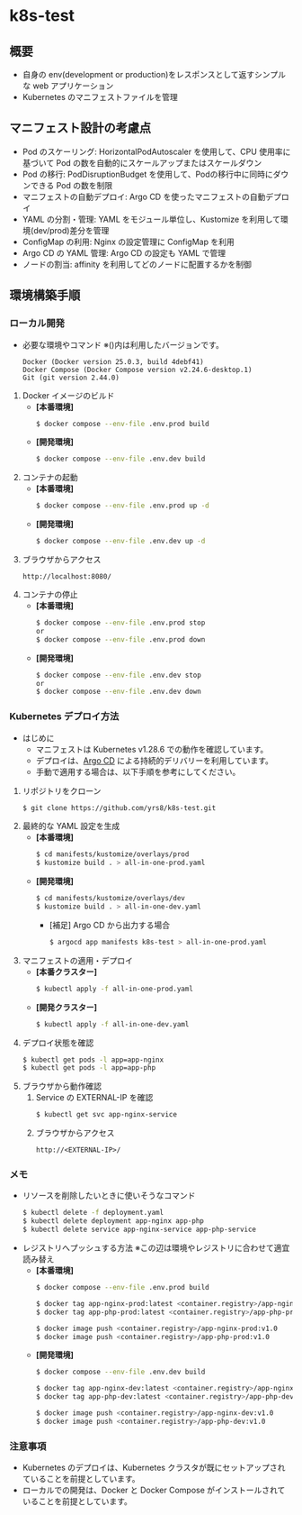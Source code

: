 # k8s-test
## 概要
* 自身の env(development or production)をレスポンスとして返すシンプルな web アプリケーション
* Kubernetes のマニフェストファイルを管理

## マニフェスト設計の考慮点
* Pod のスケーリング: HorizontalPodAutoscaler を使用して、CPU 使用率に基づいて Pod の数を自動的にスケールアップまたはスケールダウン
* Pod の移行: PodDisruptionBudget を使用して、Podの移行中に同時にダウンできる Pod の数を制限
* マニフェストの自動デプロイ: Argo CD を使ったマニフェストの自動デプロイ
* YAML の分割・管理: YAML をモジュール単位し、Kustomize を利用して環境(dev/prod)差分を管理
* ConfigMap の利用: Nginx の設定管理に ConfigMap を利用
* Argo CD の YAML 管理: Argo CD の設定も YAML で管理
* ノードの割当: affinity を利用してどのノードに配置するかを制御

## 環境構築手順
### ローカル開発
* 必要な環境やコマンド ※()内は利用したバージョンです。
   ```
   Docker (Docker version 25.0.3, build 4debf41)
   Docker Compose (Docker Compose version v2.24.6-desktop.1)
   Git (git version 2.44.0)
   ```
1. Docker イメージのビルド
   * **[本番環境]**
      ```bash
      $ docker compose --env-file .env.prod build
      ```
   * **[開発環境]**
      ```bash
      $ docker compose --env-file .env.dev build
      ```
1. コンテナの起動
   * **[本番環境]**
      ```bash
      $ docker compose --env-file .env.prod up -d
      ```
   * **[開発環境]**
      ```bash
      $ docker compose --env-file .env.dev up -d
1. ブラウザからアクセス
   ```
   http://localhost:8080/
   ```
1. コンテナの停止
   * **[本番環境]**
      ```bash
      $ docker compose --env-file .env.prod stop
      or
      $ docker compose --env-file .env.prod down
      ```
   * **[開発環境]**
      ```bash
      $ docker compose --env-file .env.dev stop
      or
      $ docker compose --env-file .env.dev down
      ```

### Kubernetes デプロイ方法
* はじめに
   * マニフェストは Kubernetes v1.28.6 での動作を確認しています。
   * デプロイは、[Argo CD](docs/argocd.md) による持続的デリバリーを利用しています。
   * 手動で適用する場合は、以下手順を参考にしてください。

1. リポジトリをクローン
   ```bash
   $ git clone https://github.com/yrs8/k8s-test.git
   ```
1. 最終的な YAML 設定を生成
   * **[本番環境]**
      ```bash
      $ cd manifests/kustomize/overlays/prod
      $ kustomize build . > all-in-one-prod.yaml
      ```
   * **[開発環境]**
      ```bash
      $ cd manifests/kustomize/overlays/dev
      $ kustomize build . > all-in-one-dev.yaml
      ```
     * [補足] Argo CD から出力する場合
         ```bash
         $ argocd app manifests k8s-test > all-in-one-prod.yaml
         ```
1. マニフェストの適用・デプロイ
   * **[本番クラスター]**
      ```bash
      $ kubectl apply -f all-in-one-prod.yaml
      ```
   * **[開発クラスター]**
      ```bash
      $ kubectl apply -f all-in-one-dev.yaml
      ```
1. デプロイ状態を確認
   ```bash
   $ kubectl get pods -l app=app-nginx
   $ kubectl get pods -l app=app-php
   ```
1. ブラウザから動作確認
   1. Service の EXTERNAL-IP を確認
      ```bash
      $ kubectl get svc app-nginx-service
      ```
   1. ブラウザからアクセス
      ```
      http://<EXTERNAL-IP>/
      ```

### メモ
* リソースを削除したいときに使いそうなコマンド
   ```bash
   $ kubectl delete -f deployment.yaml
   $ kubectl delete deployment app-nginx app-php
   $ kubectl delete service app-nginx-service app-php-service
   ```
* レジストリへプッシュする方法 ※この辺は環境やレジストリに合わせて適宜読み替え
   * **[本番環境]**
      ```bash
      $ docker compose --env-file .env.prod build

      $ docker tag app-nginx-prod:latest <container.registry>/app-nginx-prod:v1.0
      $ docker tag app-php-prod:latest <container.registry>/app-php-prod:v1.0

      $ docker image push <container.registry>/app-nginx-prod:v1.0
      $ docker image push <container.registry>/app-php-prod:v1.0
      ```
   * **[開発環境]**
      ```bash
      $ docker compose --env-file .env.dev build

      $ docker tag app-nginx-dev:latest <container.registry>/app-nginx-dev:v1.0
      $ docker tag app-php-dev:latest <container.registry>/app-php-dev:v1.0

      $ docker image push <container.registry>/app-nginx-dev:v1.0
      $ docker image push <container.registry>/app-php-dev:v1.0
      ```

### 注意事項
* Kubernetes のデプロイは、Kubernetes クラスタが既にセットアップされていることを前提としています。
* ローカルでの開発は、Docker と Docker Compose がインストールされていることを前提としています。